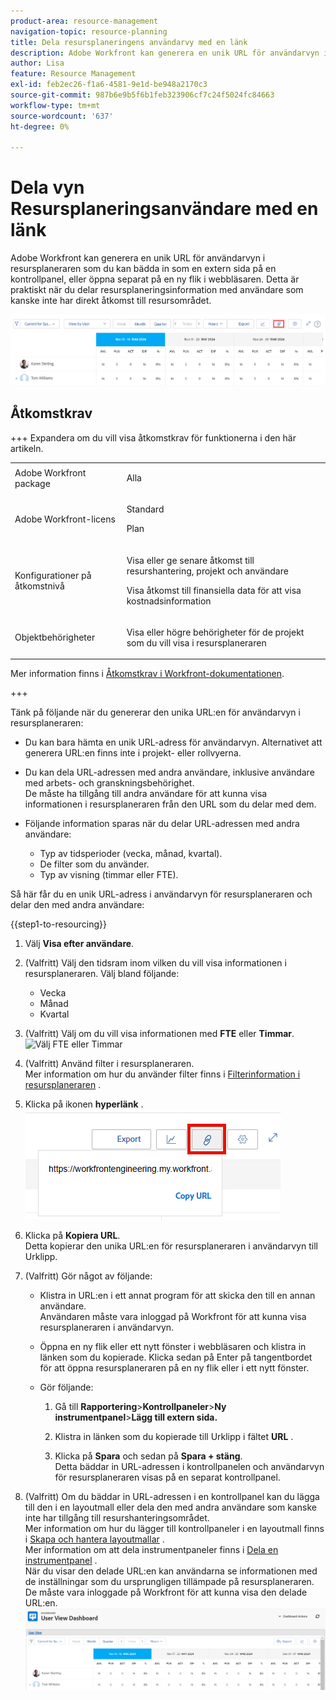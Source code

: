 ```yaml
---
product-area: resource-management
navigation-topic: resource-planning
title: Dela resursplaneringens användarvy med en länk
description: Adobe Workfront kan generera en unik URL för användarvyn i resursplaneraren som du kan bädda in som en extern sida på en kontrollpanel, eller öppna separat på en ny flik i webbläsaren. Detta är praktiskt när du delar resursplaneringsinformation med användare som kanske inte har direkt åtkomst till resursområdet.
author: Lisa
feature: Resource Management
exl-id: feb2ec26-f1a6-4581-9e1d-be948a2170c3
source-git-commit: 987b6e9b5f6b1feb323906cf7c24f5024fc84663
workflow-type: tm+mt
source-wordcount: '637'
ht-degree: 0%

---
```


# Dela vyn Resursplaneringsanvändare med en länk

Adobe Workfront kan generera en unik URL för användarvyn i resursplaneraren som du kan bädda in som en extern sida på en kontrollpanel, eller öppna separat på en ny flik i webbläsaren. Detta är praktiskt när du delar resursplaneringsinformation med användare som kanske inte har direkt åtkomst till resursområdet.

![Användarvy med länk](assets/rp-user-view-with-link-highlight-350x49.png)

## Åtkomstkrav

+++ Expandera om du vill visa åtkomstkrav för funktionerna i den här artikeln.

<table style="table-layout:auto"> 
 <col> 
 <col> 
 <tbody> 
  <tr> 
  <tr> 
   <td>Adobe Workfront package</td> 
   <td><p>Alla</p></td>
  </tr> 
  <tr> 
   <td>Adobe Workfront-licens</td> 
   <td><p>Standard</p>
       <p>Plan</p></td> 
  </tr> 
  <tr> 
   <td>Konfigurationer på åtkomstnivå</td> 
   <td> <p>Visa eller ge senare åtkomst till resurshantering, projekt och användare</p> <p>Visa åtkomst till finansiella data för att visa kostnadsinformation</p></td> 
  </tr> 
  <tr> 
   <td>Objektbehörigheter</td> 
   <td> <p>Visa eller högre behörigheter för de projekt som du vill visa i resursplaneraren</p></td> 
  </tr> 
 </tbody> 
</table>

Mer information finns i [Åtkomstkrav i Workfront-dokumentationen](/help/quicksilver/administration-and-setup/add-users/access-levels-and-object-permissions/access-level-requirements-in-documentation.md).

+++

Tänk på följande när du genererar den unika URL:en för användarvyn i resursplaneraren:

* Du kan bara hämta en unik URL-adress för användarvyn. Alternativet att generera URL:en finns inte i projekt- eller rollvyerna.
* Du kan dela URL-adressen med andra användare, inklusive användare med arbets- och granskningsbehörighet.\
  De måste ha tillgång till andra användare för att kunna visa informationen i resursplaneraren från den URL som du delar med dem.
* Följande information sparas när du delar URL-adressen med andra användare:

   * Typ av tidsperioder (vecka, månad, kvartal).
   * De filter som du använder.
   * Typ av visning (timmar eller FTE).

Så här får du en unik URL-adress i användarvyn för resursplaneraren och delar den med andra användare:

{{step1-to-resourcing}}

1. Välj **Visa efter användare**.
1. (Valfritt) Välj den tidsram inom vilken du vill visa informationen i resursplaneraren. Välj bland följande:

   * Vecka
   * Månad
   * Kvartal

1. (Valfritt) Välj om du vill visa informationen med **FTE** eller **Timmar**.\
   ![Välj FTE eller Timmar](assets/rp-hours-or-fte-in-user-view.png)

1. (Valfritt) Använd filter i resursplaneraren.\
   Mer information om hur du använder filter finns i [Filterinformation i resursplaneraren](../../resource-mgmt/resource-planning/filter-resource-planner.md) .

1. Klicka på ikonen **hyperlänk** .\
   ![Hyperlänkikon och URL](assets/rp-generate-url-from-link-icon.png)

1. Klicka på **Kopiera URL**.\
   Detta kopierar den unika URL:en för resursplaneraren i användarvyn till Urklipp.

1. (Valfritt) Gör något av följande:

   * Klistra in URL:en i ett annat program för att skicka den till en annan användare.\
     Användaren måste vara inloggad på Workfront för att kunna visa resursplaneraren i användarvyn.
   * Öppna en ny flik eller ett nytt fönster i webbläsaren och klistra in länken som du kopierade. Klicka sedan på Enter på tangentbordet för att öppna resursplaneraren på en ny flik eller i ett nytt fönster.
   * Gör följande:

     <!--   
     <MadCap:conditionalText data-mc-conditions="QuicksilverOrClassic.Draft mode">   
     (NOTE:&nbsp;turn this into a numbered list)   
     </MadCap:conditionalText>   
     -->

      1. Gå till **Rapportering**>**Kontrollpaneler**>**Ny instrumentpanel**>**Lägg till extern sida.**

      1. Klistra in länken som du kopierade till Urklipp i fältet **URL** .
      1. Klicka på **Spara** och sedan på **Spara + stäng**.\
         Detta bäddar in URL-adressen i kontrollpanelen och användarvyn för resursplaneraren visas på en separat kontrollpanel.

1. (Valfritt) Om du bäddar in URL-adressen i en kontrollpanel kan du lägga till den i en layoutmall eller dela den med andra användare som kanske inte har tillgång till resurshanteringsområdet.\
   Mer information om hur du lägger till kontrollpaneler i en layoutmall finns i [Skapa och hantera layoutmallar](../../administration-and-setup/customize-workfront/use-layout-templates/create-and-manage-layout-templates.md) .\
   Mer information om att dela instrumentpaneler finns i [Dela en instrumentpanel](../../reports-and-dashboards/dashboards/creating-and-managing-dashboards/share-dashboard.md) .\
   När du visar den delade URL:en kan användarna se informationen med de inställningar som du ursprungligen tillämpade på resursplaneraren. De måste vara inloggade på Workfront för att kunna visa den delade URL:en.\
   ![Exempel på instrumentpanel med resursplanering visas](assets/user-view-dashoard-from-unique-url-350x85.png)
